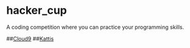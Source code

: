 # hacker_cup
A coding competition where you can practice your programming skills.

##[Cloud9](https://ide.c9.io/airaptor/hacker_cup)
##[Kattis](https://open.kattis.com/contests/vq97az/problems)
